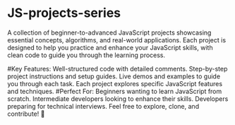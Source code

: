 # JS-projects-series
A collection of beginner-to-advanced JavaScript projects showcasing essential concepts, algorithms, and real-world applications. Each project is designed to help you practice and enhance your JavaScript skills, with clean code to guide you through the learning process.

#Key Features:
  Well-structured code with detailed comments.
  Step-by-step project instructions and setup guides.
  Live demos and examples to guide you through each task.
  Each project explores specific JavaScript features and techniques.
#Perfect For:
  Beginners wanting to learn JavaScript from scratch.
  Intermediate developers looking to enhance their skills.
  Developers preparing for technical interviews.
Feel free to explore, clone, and contribute! 🚀
